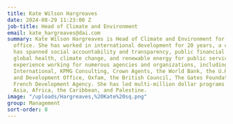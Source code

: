 ```yaml
---
title: Kate Wilson Hargreaves
date: 2024-08-29 11:23:00 Z
job-title: Head of Climate and Environment
email: kate_hargreaves@dai.com
summary: Kate Wilson Hargreaves is Head of Climate and Environment for DAI's U.K.
  office. She has worked in international development for 20 years, a career that
  has spanned social accountability and transparency, public financial management,
  global health, climate change, and renewable energy for public services. Kate brings
  experience working for numerous agencies and organizations, including Transparency
  International, KPMG Consulting, Crown Agents, the World Bank, the U.K. Foreign Commonwealth
  and Development Office, Oxfam, the British Council, The Gates Foundation, and the
  French Development Agency. She has led multi-million dollar programs across South
  Asia, Africa, the Caribbean, and Palestine.
image: "/uploads/Hargreaves,%20Kate%20sq.png"
group: Management
sort-order: 8
---
```


